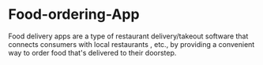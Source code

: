 # Food-ordering-App
Food delivery apps are a type of restaurant delivery/takeout software that connects consumers with local restaurants , etc., by providing a convenient way to order food that's delivered to their doorstep.

